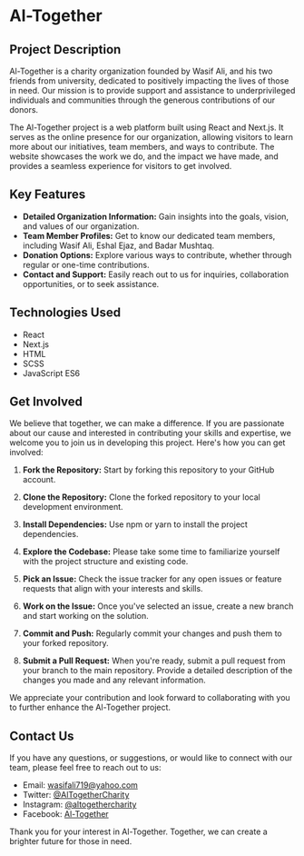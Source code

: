 # Al-Together

## Project Description

Al-Together is a charity organization founded by Wasif Ali, and his two friends from university, dedicated to positively impacting the lives of those in need. Our mission is to provide support and assistance to underprivileged individuals and communities through the generous contributions of our donors.

The Al-Together project is a web platform built using React and Next.js. It serves as the online presence for our organization, allowing visitors to learn more about our initiatives, team members, and ways to contribute. The website showcases the work we do, and the impact we have made, and provides a seamless experience for visitors to get involved.

## Key Features

- **Detailed Organization Information:** Gain insights into the goals, vision, and values of our organization.
- **Team Member Profiles:** Get to know our dedicated team members, including Wasif Ali, Eshal Ejaz, and Badar Mushtaq.
- **Donation Options:** Explore various ways to contribute, whether through regular or one-time contributions.
- **Contact and Support:** Easily reach out to us for inquiries, collaboration opportunities, or to seek assistance.

## Technologies Used

- React
- Next.js
- HTML
- SCSS
- JavaScript ES6

## Get Involved

We believe that together, we can make a difference. If you are passionate about our cause and interested in contributing your skills and expertise, we welcome you to join us in developing this project. Here's how you can get involved:

1. **Fork the Repository:** Start by forking this repository to your GitHub account.

2. **Clone the Repository:** Clone the forked repository to your local development environment.

3. **Install Dependencies:** Use npm or yarn to install the project dependencies.

4. **Explore the Codebase:** Please take some time to familiarize yourself with the project structure and existing code.

5. **Pick an Issue:** Check the issue tracker for any open issues or feature requests that align with your interests and skills.

6. **Work on the Issue:** Once you've selected an issue, create a new branch and start working on the solution.

7. **Commit and Push:** Regularly commit your changes and push them to your forked repository.

8. **Submit a Pull Request:** When you're ready, submit a pull request from your branch to the main repository. Provide a detailed description of the changes you made and any relevant information.

We appreciate your contribution and look forward to collaborating with you to further enhance the Al-Together project.

## Contact Us

If you have any questions, or suggestions, or would like to connect with our team, please feel free to reach out to us:

- Email: wasifali719@yahoo.com
- Twitter: [@AlTogetherCharity](https://twitter.com/AlTogetherCharity)
- Instagram: [@altogethercharity](https://www.instagram.com/altogethercharity/)
- Facebook: [Al-Together](https://www.facebook.com/AlTogetherCharity/)

Thank you for your interest in Al-Together. Together, we can create a brighter future for those in need.
